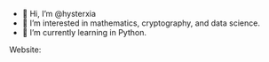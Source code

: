 - 👋 Hi, I’m @hysterxia
- 👀 I’m interested in mathematics, cryptography, and data science.
- 🌱 I’m currently learning in Python.

Website:

<!---
hysterxia/hysterxia is a ✨ special ✨ repository because its `README.md` (this file) appears on your GitHub profile.
You can click the Preview link to take a look at your changes.
--->
